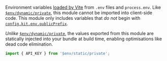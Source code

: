 Environment variables [loaded by Vite](https://vitejs.dev/guide/env-and-mode.html#env-files) from `.env` files and `process.env`. Like [`$env/dynamic/private`](https://kit.svelte.dev/docs/modules#$env-dynamic-platform), this module cannot be imported into client-side code. This module only includes variables that _do not_ begin with [`config.kit.env.publicPrefix`](https://kit.svelte.dev/docs/configuration#kit-env-publicprefix).

_Unlike_ [`$env/dynamic/private`](https://kit.svelte.dev/docs/modules#$env-dynamic-platform), the values exported from this module are statically injected into your bundle at build time, enabling optimisations like dead code elimination.

```ts
import { API_KEY } from '$env/static/private';
```
